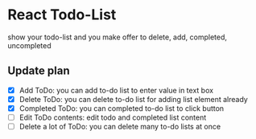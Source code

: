 # React Todo-List

show your todo-list and you make offer to delete, add, completed, uncompleted

## Update plan
- [x] Add ToDo: you can add to-do list to enter value in text box
- [x] Delete ToDo: you can delete to-do list for adding list element already
- [x] Completed ToDo: you can completed to-do list to click button
- [ ] Edit ToDo contents: edit todo and completed list content
- [ ] Delete a lot of ToDo: you can delete many to-do lists at once